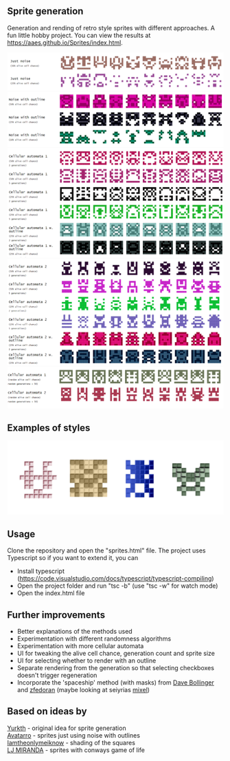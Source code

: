 ## Sprite generation
Generation and rending of retro style sprites with different approaches. A fun little hobby project.
You can view the results at https://aaes.github.io/Sprites/index.html.

![alt text](./Images/JustNoise.png "Just noise")
![alt text](./Images/NoiseWithOutline.png "Noise with outline")
![alt text](./Images/CellularAutomaton1.png "Cellular Automation 1")
![alt text](./Images/CellularAutomaton2.png "Cellular Automation 2")
![alt text](./Images/CellularAutomatonRandom.png "Cellular Automation random")

## Examples of styles

![alt text](./Images/Sprite-examples.png "sprite examples")

## Usage
Clone the repository and open the "sprites.html" file.
The project uses Typescript so if you want to extend it, you can
- Install typescript (https://code.visualstudio.com/docs/typescript/typescript-compiling)
- Open the project folder and run "tsc -b" (use "tsc -w" for watch mode)
- Open the index.html file

## Further improvements
- Better explanations of the methods used
- Experimentation with different randomness algorithms
- Experimentation with more cellular automata
- UI for tweaking the alive cell chance, generation count and sprite size
- UI for selecting whether to render with an outline
- Separate rendering from the generation so that selecting checkboxes doesn't trigger regeneration
- Incorporate the 'spaceship' method (with masks) from <a href="http://web.archive.org/web/20080228054410/http://www.davebollinger.com/works/pixelspaceships/">Dave Bollinger</a> and <a href="https://github.com/zfedoran/pixel-sprite-generator">zfedoran</a> (maybe looking at seiyrias <a href="https://github.com/seiyria/mixel">mixel</a>)

## Based on ideas by

<a href="https://github.com/yurkth/sprator">Yurkth</a> - original idea for sprite generation 
<br/>
<a href="https://github.com/markuszeller/avatarro">Avatarro</a> - sprites just using noise with outlines
<br/>
<a href="https://imgur.com/gallery/QJjdAPh">Iamtheonlymeiknow</a> - shading of the squares
<br/>
<a href="https://ljvmiranda921.github.io/projects/2020/03/31/cellular-sprites/">LJ MIRANDA</a> - sprites with conways game of life
